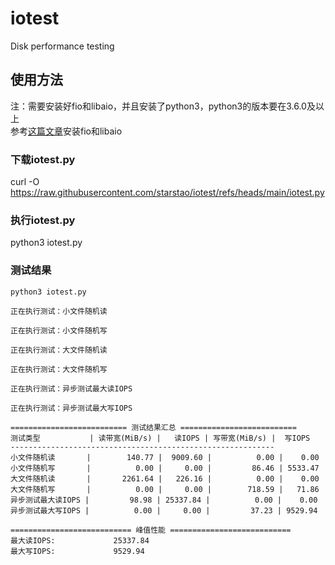 # iotest
Disk performance testing  
## 使用方法
注：需要安装好fio和libaio，并且安装了python3，python3的版本要在3.6.0及以上  
参考[这篇文章](https://starstao.com/2025/03/linux-vps-use-fio-to-comprehensively-test-disk-performance)安装fio和libaio
### 下载iotest.py
curl -O https://raw.githubusercontent.com/starstao/iotest/refs/heads/main/iotest.py
### 执行iotest.py
python3 iotest.py
### 测试结果
```
python3 iotest.py 

正在执行测试：小文件随机读

正在执行测试：小文件随机写

正在执行测试：大文件随机读

正在执行测试：大文件随机写

正在执行测试：异步测试最大读IOPS

正在执行测试：异步测试最大写IOPS

========================== 测试结果汇总 ==========================
测试类型           | 读带宽(MiB/s) |   读IOPS | 写带宽(MiB/s) |  写IOPS
-----------------------------------------------------------
小文件随机读       |        140.77 |  9009.60 |          0.00 |    0.00
小文件随机写       |          0.00 |     0.00 |         86.46 | 5533.47
大文件随机读       |       2261.64 |   226.16 |          0.00 |    0.00
大文件随机写       |          0.00 |     0.00 |        718.59 |   71.86
异步测试最大读IOPS |         98.98 | 25337.84 |          0.00 |    0.00
异步测试最大写IOPS |          0.00 |     0.00 |         37.23 | 9529.94

=========================== 峰值性能 ===========================
最大读IOPS:             25337.84
最大写IOPS:             9529.94
```
